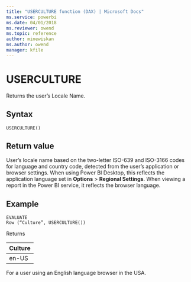 ```yaml
---
title: "USERCULTURE function (DAX) | Microsoft Docs"
ms.service: powerbi 
ms.date: 04/01/2018
ms.reviewer: owend
ms.topic: reference
author: minewiskan
ms.author: owend
manager: kfile
---
```

# USERCULTURE

Returns the user’s Locale Name.
  
## Syntax  
  
```dax
USERCULTURE()
```
  
## Return value  

User’s locale name based on the two-letter ISO-639 and ISO-3166 codes for language and country code, detected from the user’s application or browser settings. When using Power BI Desktop, this reflects the application language set in **Options** > **Regional Settings**. When viewing a report in the Power BI service, it reflects the browser language.
  
## Example  

```dax
EVALUATE
Row (“Culture”, USERCULTURE())
```

Returns

|Culture  |
|---------|
|en-US     |

For a user using an English language browser in the USA.